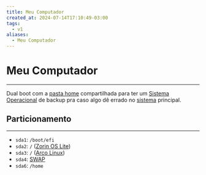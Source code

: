 ```yaml
---
title: Meu Computador
created_at: 2024-07-14T17:10:49-03:00
tags:
  - v1
aliases:
  - Meu Computador
---
```


# Meu Computador
---
Dual boot com a [pasta home](_insight/2024/07/2024-07-14-Pasta_home.md) compartilhada para ter um [Sistema Operacional](api/2024/06/2024-06-30-Sistema_Operacional.md) de backup pra caso algo dê errado no [sistema](api/2024/06/2024-06-30-Sistema_Operacional.md) principal.
## Particionamento
---
- `sda1`: `/boot/efi`
- `sda2`: `/` ([Zorin OS Lite](_insight/2024/07/2024-07-14-Zorin_OS_Lite.md))
- `sda3`: `/` ([Arco Linux](api/2024/07/2024-07-07-Arco_Linux.md))
- `sda4`: [SWAP](_insight/2024/07/2024-07-14-SWAP.md)
-  `sda6`: `/home` 